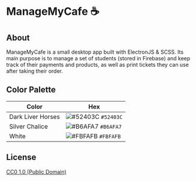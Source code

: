 # ManageMyCafe ☕

## About

ManageMyCafe is a small desktop app built with ElectronJS & SCSS. Its main purpose is to manage a set of students (stored in Firebase) and keep track of their payments and products, as well as print tickets they can use after taking their order.

## Color Palette

| Color                  | Hex                                                                |
| ---------------------- | ------------------------------------------------------------------ |
| Dark Liver Horses      | ![#52403C](https://via.placeholder.com/10/52403C?text=+) `#52403C` |
| Silver Chalice         | ![#B6AFA7](https://via.placeholder.com/10/B6AFA7?text=+) `#B6AFA7` |
| White                  | ![#FBFAFB](https://via.placeholder.com/10/FBFAFB?text=+) `#FBFAFB` |

## License

[CC0 1.0 (Public Domain)](LICENSE.md)
